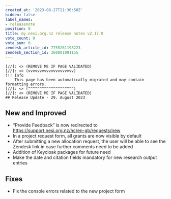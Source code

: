 ```yaml
---
created_at: '2023-08-27T21:36:50Z'
hidden: false
label_names:
- releasenote
position: 0
title: my.nesi.org.nz release notes v2.17.0
vote_count: 0
vote_sum: 0
zendesk_article_id: 7755261198223
zendesk_section_id: 360001091155
---
```



    [//]: <> (REMOVE ME IF PAGE VALIDATED)
    [//]: <> (vvvvvvvvvvvvvvvvvvvv)
    !!! Info
        This page has been automatically migrated and may contain formatting errors.
    [//]: <> (^^^^^^^^^^^^^^^^^^^^)
    [//]: <> (REMOVE ME IF PAGE VALIDATED)
    ## Release Update - 29. August 2023

## New and Improved

-   “Provide Feedback” is now redirected to
    <https://support.nesi.org.nz/hc/en-gb/requests/new>
-   In a project request form, all grants are now visible by default
-   After submitting a new allocation request, the user will be able to
    see the Zendesk link in case further comments need to be added
-   Addition of Keycloak packages for future need
-   Make the date and citation fields mandatory for new research output
    entries

## Fixes

-   Fix the console errors related to the new project form
